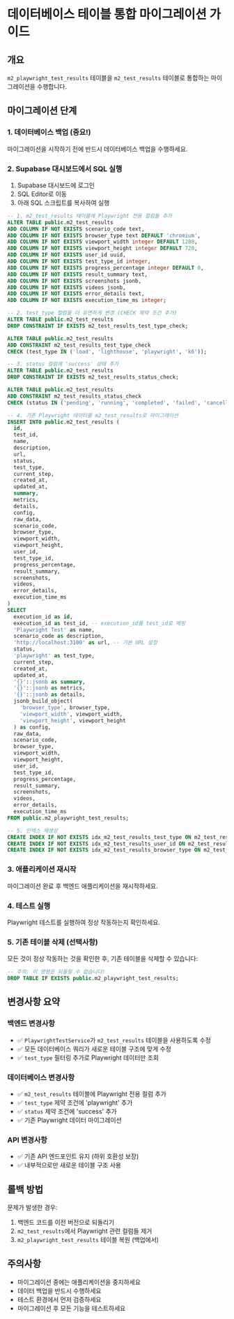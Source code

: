 # 데이터베이스 테이블 통합 마이그레이션 가이드

## 개요
`m2_playwright_test_results` 테이블을 `m2_test_results` 테이블로 통합하는 마이그레이션을 수행합니다.

## 마이그레이션 단계

### 1. 데이터베이스 백업 (중요!)
마이그레이션을 시작하기 전에 반드시 데이터베이스 백업을 수행하세요.

### 2. Supabase 대시보드에서 SQL 실행
1. Supabase 대시보드에 로그인
2. SQL Editor로 이동
3. 아래 SQL 스크립트를 복사하여 실행

```sql
-- 1. m2_test_results 테이블에 Playwright 전용 컬럼들 추가
ALTER TABLE public.m2_test_results 
ADD COLUMN IF NOT EXISTS scenario_code text,
ADD COLUMN IF NOT EXISTS browser_type text DEFAULT 'chromium',
ADD COLUMN IF NOT EXISTS viewport_width integer DEFAULT 1280,
ADD COLUMN IF NOT EXISTS viewport_height integer DEFAULT 720,
ADD COLUMN IF NOT EXISTS user_id uuid,
ADD COLUMN IF NOT EXISTS test_type_id integer,
ADD COLUMN IF NOT EXISTS progress_percentage integer DEFAULT 0,
ADD COLUMN IF NOT EXISTS result_summary text,
ADD COLUMN IF NOT EXISTS screenshots jsonb,
ADD COLUMN IF NOT EXISTS videos jsonb,
ADD COLUMN IF NOT EXISTS error_details text,
ADD COLUMN IF NOT EXISTS execution_time_ms integer;

-- 2. test_type 컬럼을 더 유연하게 변경 (CHECK 제약 조건 추가)
ALTER TABLE public.m2_test_results 
DROP CONSTRAINT IF EXISTS m2_test_results_test_type_check;

ALTER TABLE public.m2_test_results 
ADD CONSTRAINT m2_test_results_test_type_check 
CHECK (test_type IN ('load', 'lighthouse', 'playwright', 'k6'));

-- 3. status 컬럼에 'success' 상태 추가
ALTER TABLE public.m2_test_results 
DROP CONSTRAINT IF EXISTS m2_test_results_status_check;

ALTER TABLE public.m2_test_results 
ADD CONSTRAINT m2_test_results_status_check 
CHECK (status IN ('pending', 'running', 'completed', 'failed', 'cancelled', 'success'));

-- 4. 기존 Playwright 데이터를 m2_test_results로 마이그레이션
INSERT INTO public.m2_test_results (
  id,
  test_id,
  name,
  description,
  url,
  status,
  test_type,
  current_step,
  created_at,
  updated_at,
  summary,
  metrics,
  details,
  config,
  raw_data,
  scenario_code,
  browser_type,
  viewport_width,
  viewport_height,
  user_id,
  test_type_id,
  progress_percentage,
  result_summary,
  screenshots,
  videos,
  error_details,
  execution_time_ms
)
SELECT 
  execution_id as id,
  execution_id as test_id, -- execution_id를 test_id로 매핑
  'Playwright Test' as name,
  scenario_code as description,
  'http://localhost:3100' as url, -- 기본 URL 설정
  status,
  'playwright' as test_type,
  current_step,
  created_at,
  updated_at,
  '{}'::jsonb as summary,
  '{}'::jsonb as metrics,
  '{}'::jsonb as details,
  jsonb_build_object(
    'browser_type', browser_type,
    'viewport_width', viewport_width,
    'viewport_height', viewport_height
  ) as config,
  raw_data,
  scenario_code,
  browser_type,
  viewport_width,
  viewport_height,
  user_id,
  test_type_id,
  progress_percentage,
  result_summary,
  screenshots,
  videos,
  error_details,
  execution_time_ms
FROM public.m2_playwright_test_results;

-- 5. 인덱스 재생성
CREATE INDEX IF NOT EXISTS idx_m2_test_results_test_type ON m2_test_results(test_type);
CREATE INDEX IF NOT EXISTS idx_m2_test_results_user_id ON m2_test_results(user_id);
CREATE INDEX IF NOT EXISTS idx_m2_test_results_browser_type ON m2_test_results(browser_type);
```

### 3. 애플리케이션 재시작
마이그레이션 완료 후 백엔드 애플리케이션을 재시작하세요.

### 4. 테스트 실행
Playwright 테스트를 실행하여 정상 작동하는지 확인하세요.

### 5. 기존 테이블 삭제 (선택사항)
모든 것이 정상 작동하는 것을 확인한 후, 기존 테이블을 삭제할 수 있습니다:

```sql
-- 주의: 이 명령은 되돌릴 수 없습니다!
DROP TABLE IF EXISTS public.m2_playwright_test_results;
```

## 변경사항 요약

### 백엔드 변경사항
- ✅ `PlaywrightTestService`가 `m2_test_results` 테이블을 사용하도록 수정
- ✅ 모든 데이터베이스 쿼리가 새로운 테이블 구조에 맞게 수정
- ✅ `test_type` 필터링 추가로 Playwright 데이터만 조회

### 데이터베이스 변경사항
- ✅ `m2_test_results` 테이블에 Playwright 전용 컬럼 추가
- ✅ `test_type` 제약 조건에 'playwright' 추가
- ✅ `status` 제약 조건에 'success' 추가
- ✅ 기존 Playwright 데이터 마이그레이션

### API 변경사항
- ✅ 기존 API 엔드포인트 유지 (하위 호환성 보장)
- ✅ 내부적으로만 새로운 테이블 구조 사용

## 롤백 방법
문제가 발생한 경우:

1. 백엔드 코드를 이전 버전으로 되돌리기
2. `m2_test_results`에서 Playwright 관련 컬럼들 제거
3. `m2_playwright_test_results` 테이블 복원 (백업에서)

## 주의사항
- 마이그레이션 중에는 애플리케이션을 중지하세요
- 데이터 백업을 반드시 수행하세요
- 테스트 환경에서 먼저 검증하세요
- 마이그레이션 후 모든 기능을 테스트하세요
